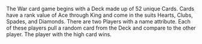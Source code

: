 The War card game begins with a Deck made up of 52 unique Cards. Cards have a rank value of Ace through King and come in the suits Hearts, Clubs, Spades, and Diamonds. There are two Players with a name attribute. Each of these players pull a random card from the Deck and compare to the other player. The player with the high card wins.

